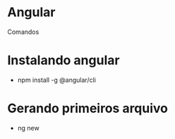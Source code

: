 # Angular

Comandos

# Instalando angular
- npm install -g @angular/cli

# Gerando primeiros arquivo
- ng new <nome>

